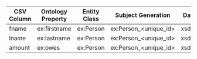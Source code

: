 | CSV Column | Ontology Property | Entity Class | Subject Generation | Datatype |
| --- | --- | --- | --- | --- |
| fname | ex:firstname | ex:Person | ex:Person\_<unique\_id> | xsd:string |
| lname | ex:lastname | ex:Person | ex:Person\_<unique\_id> | xsd:string |
| amount | ex:owes | ex:Person | ex:Person\_<unique\_id> | xsd:double |
